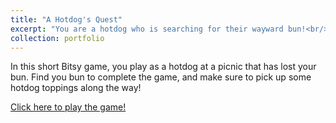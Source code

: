 ```yaml
---
title: "A Hotdog's Quest"
excerpt: "You are a hotdog who is searching for their wayward bun!<br/><img src='./Images/hotdog.png'>"
collection: portfolio
---
```


In this short Bitsy game, you play as a hotdog at a picnic that has lost your bun. Find you bun to complete the game, and make sure to pick up some hotdog toppings along the way! 

[Click here to play the game!](https://mautumn.itch.io/a-hotdogs-quest)
